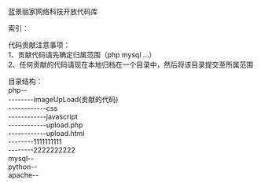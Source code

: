 蓝景丽家网络科技开放代码库


索引：


代码贡献注意事项：<br />
1、贡献代码请先确定归属范围（php mysql ...）<br />
2、任何贡献的代码请现在本地归档在一个目录中，然后将该目录提交至所属范围<br />

目录结构：<br />
php--<br />
--------imageUpLoad(贡献的代码) <br />
------------css <br />
------------javascript <br />
------------upload.php <br />
------------upload.html <br />
--------1111111111<br />
--------2222222222<br />
mysql-- <br />
python-- <br />
apache-- <br />
